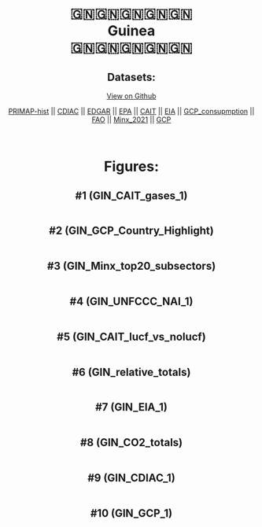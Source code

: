 
<center>
<h1 align="center">
🇬🇳🇬🇳🇬🇳🇬🇳🇬🇳
<br>
Guinea
<br>
🇬🇳🇬🇳🇬🇳🇬🇳🇬🇳
</h1>
<h2>Datasets:</h2>
<p><a href="https://github.com/dquintani/GreenhouseData/tree/master/country_data/GIN_Guinea/data">View on Github</a>
<br></p><p><a href="data/GIN_PRIMAP-hist.csv">PRIMAP-hist</a> || <a href="data/GIN_CDIAC.csv">CDIAC</a> || <a href="data/GIN_EDGAR.csv">EDGAR</a> || <a href="data/GIN_EPA.csv">EPA</a> || <a href="data/GIN_CAIT.csv">CAIT</a> || <a href="data/GIN_EIA.csv">EIA</a> || <a href="data/GIN_GCP_consupmption.csv">GCP_consupmption</a> || <a href="data/GIN_FAO.csv">FAO</a> || <a href="data/GIN_Minx_2021.csv">Minx_2021</a> || <a href="data/GIN_GCP.csv">GCP</a></p><p><br></p>
<h1>Figures:</h1><h2>#1 (GIN_CAIT_gases_1)</h2>
<p><img alt="" src="figures/GIN_CAIT_gases_1.png" /></p><h2>#2 (GIN_GCP_Country_Highlight)</h2>
<p><img alt="" src="figures/GIN_GCP_Country_Highlight.png" /></p><h2>#3 (GIN_Minx_top20_subsectors)</h2>
<p><img alt="" src="figures/GIN_Minx_top20_subsectors.png" /></p><h2>#4 (GIN_UNFCCC_NAI_1)</h2>
<p><img alt="" src="figures/GIN_UNFCCC_NAI_1.png" /></p><h2>#5 (GIN_CAIT_lucf_vs_nolucf)</h2>
<p><img alt="" src="figures/GIN_CAIT_lucf_vs_nolucf.png" /></p><h2>#6 (GIN_relative_totals)</h2>
<p><img alt="" src="figures/GIN_relative_totals.png" /></p><h2>#7 (GIN_EIA_1)</h2>
<p><img alt="" src="figures/GIN_EIA_1.png" /></p><h2>#8 (GIN_CO2_totals)</h2>
<p><img alt="" src="figures/GIN_CO2_totals.png" /></p><h2>#9 (GIN_CDIAC_1)</h2>
<p><img alt="" src="figures/GIN_CDIAC_1.png" /></p><h2>#10 (GIN_GCP_1)</h2>
<p><img alt="" src="figures/GIN_GCP_1.png" /></p>